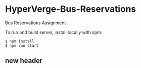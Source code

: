 # HyperVerge-Bus-Reservations
Bus Reservations Assignment

To run and build server, install locally with npm:
```
$ npm install
$ npm run start
```
## new header
